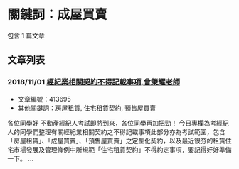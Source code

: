 # 關鍵詞：成屋買賣

包含 1 篇文章

## 文章列表

### 2018/11/01 [經紀業相關契約不得記載事項,曾榮耀老師](../../articles/413695_%E7%B6%93%E7%B4%80%E6%A5%AD%E7%9B%B8%E9%97%9C%E5%A5%91%E7%B4%84%E4%B8%8D%E5%BE%97%E8%A8%98%E8%BC%89%E4%BA%8B%E9%A0%85%2C%E6%9B%BE%E6%A6%AE%E8%80%80%E8%80%81%E5%B8%AB.md)
- 文章編號：413695
- 其他關鍵詞：房屋租賃, 住宅租賃契約, 預售屋買賣

各位同學好 不動產經紀人考試即將到來，各位同學再加把勁！ 今日專欄為考經紀人的同學們整理有關經紀業相關契約之不得記載事項此部分亦為考試範圍，包含「房屋租賃」、「成屋買賣」、「預售屋買賣」之定型化契約，以及最近很夯的租賃住宅市場發展及管理條例中所規範「住宅租賃契約」不得約定事項，要記得好好準備一下。 ...
